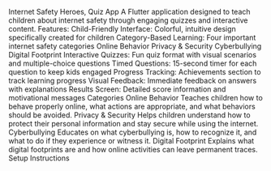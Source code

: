 Internet Safety Heroes, Quiz App A Flutter application designed to teach children about internet safety through engaging quizzes and interactive content.
Features:
Child-Friendly Interface: Colorful, intuitive design specifically created for children Category-Based Learning: Four important internet safety categories
Online Behavior 
Privacy & Security
Cyberbullying 
Digital Footprint
Interactive Quizzes: Fun quiz format with visual scenarios and multiple-choice questions 
Timed Questions: 15-second timer for each question to keep kids engaged 
Progress Tracking: Achievements section to track learning progress
Visual Feedback: Immediate feedback on answers with explanations
Results Screen: Detailed score information and motivational messages
Categories Online Behavior Teaches children how to behave properly online, what actions are appropriate, and what behaviors should be avoided. Privacy & Security Helps children understand how to protect their personal information and stay secure while using the internet. Cyberbullying Educates on what cyberbullying is, how to recognize it, and what to do if they experience or witness it. Digital Footprint Explains what digital footprints are and how online activities can leave permanent traces. Setup Instructions

